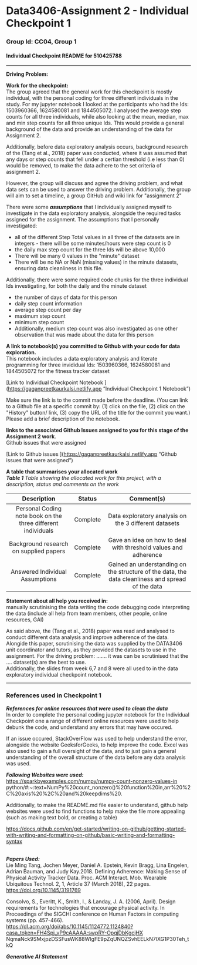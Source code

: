 # Data3406-Assignment 2 - Individual Checkpoint 1 
### Group Id: CC04, Group 1
#### Individual Checkpoint README for 510425788

___
**Driving Problem:** <br>

**Work for the checkpoint:** <br>
The group agreed that the general work for this checkpoint is mostly individual, with the personal coding for three different individuals in the study. For my jupyter notebook I looked at the participants who had the Ids: 1503960366, 1624580081 and 1844505072. I analysed the average step counts for all three individuals, while also looking at the mean, median, max and min step counts for all three unique Ids. This would provide a general background of the data and provide an understanding of the data for Assignment 2. <br>

Additionally, before data exploratory analysis occurs, background research of the (Tang et al., 2018) paper was conducted, where it was assumed that any days or step counts that fell under a certian threshold (i.e less than 0) would be removed, to make the data adhere to the set criteria of assignment 2. <br>

However, the group will discuss and agree the driving problem, and what data sets can be used to answer the driving problem. Additionally, the group will aim to set a timeline, a group GitHub and wiki link for "assignment 2" <br>

There were some **_assumptions_** that I individually assigned myself to investigate in the data exploratory analysis, alongside the required tasks assigned for the assignment. 
The assumptions that I personally investigated: <br>
- all of the different Step Total values in all three of the datasets are in integers - there will be some minutes/hours were step count is 0 <br>
- the daily max step count for the three Ids will be above 10,000 <br>
- There will be many 0 values in the "minute" dataset <br>
- There will be no NA or NaN (missing values) in the minute datasets, ensuring data cleanliness in this file. <br>

Additionally, there were some required code chunks for the three individual Ids investigating, for both the daily and the minute dataset <br>
- the number of days of data for this person
- daily step count information
- average step count per day
- maximum step count
- minimum step count 
- Additionally, medium step count was also investigated as one other observation that was made about the data for this person

**A link to notebook(s) you committed to Github with your code for data exploration.** <br>
This notebook includes a data exploratory analysis and literate programming for three invididual Ids: 1503960366, 1624580081 and 1844505072 for the fitness tracker dataset <br>

[Link to Individual Checkpoint Notebook ](https://gaganpreetkaurkalsi.netlify.app “Individual Checkpoint 1 Notebook”) <br>

Make sure the link is to the commit made before the deadline. (You can link to a Github file at a specific commit by: (1) click on the file, (2) click on the "History" button/ link, (3) copy the URL of the title for the commit you want.)
Please add a brief description of the notebook.

**links to the associated Github Issues assigned to you for this stage of the Assignment 2 work**. <br>
Github issues that were assigned <br>

[Link to Github issues ](https://gaganpreetkaurkalsi.netlify.app “Github issues that were assigned”) <br>

**A table that summarises your allocated work** <br>
**_Table 1_** _Table showing the allocated work for this project, with a description, status and comments on the work_ <br>

| Description    | Status   | Comment(s)   |
| :---:          | :---:    | :---:        |
| Personal Coding note book on the three different individuals| Complete |  Data exploratory analysis on the 3 different datasets       |
| Background research on supplied papers                      | Complete |  Gave an idea on how to deal with threshold values and adherence |  
| Answered Individual Assumptions                             | Complete | Gained an understanding on the structure of the data, the data cleanliness and spread of the data |

**Statement about all help you received in:** <br>
manually scrutinising the data
writing the code
debugging code
interpreting the data
(include all help from team members, other people, online resources, GAI) <br>

As said above, the (Tang et al., 2018) paper was read and analysed to conduct different data analysis and improve adherence of the data. Alongide this paper, scrutinising the data was supplied by the DATA3406 unit coordinator and tutors, as they provided the datasets to use in the assignment. For the driving problem: ....... it was can be scrutinised that the .... dataset(s) are the best to use. <br>
Additionally, the slides from week 6,7 and 8 were all used to in the data exploratory individual checkpoint notebook. <br>

___
### References used in Checkpoint 1 

**_References for online resources that were used to clean the data_** <br>
In order to complete the personal coding jupyter notebook for the Individual Checkpoint one a range of different online resources were used to help debunk the code, and understand any errors that may have occured. <br>

If an issue occured, StackOverFlow was used to help understand the error, alongside the website GeeksforGeeks, to help improve the code. Excel was also used to gain a full oversight of the data, and to just gain a general understanding of the overall structure of the data before any data analysis was used. <br>

**_Following Websites were used:_** <br>
https://sparkbyexamples.com/numpy/numpy-count-nonzero-values-in python/#:~:text=NumPy%20count_nonzero()%20function%20in,arr%20%2C%20axis%20%2C%20and%20keepdims%20. <br>


Additionally, to make the README.md file easier to understand, github help websites were used to find functions to help make the file more appealing (such as making text bold, or creating a table) <br>

https://docs.github.com/en/get-started/writing-on-github/getting-started-with-writing-and-formatting-on-github/basic-writing-and-formatting-syntax <br>
<br>

**_Papers Used:_** <br>
Lie Ming Tang, Jochen Meyer, Daniel A. Epstein, Kevin Bragg, Lina Engelen, Adrian Bauman, and Judy Kay.2018. Defining Adherence: Making Sense of Physical Activity Tracker Data. Proc. ACM Interact. Mob. Wearable Ubiquitous Technol. 2, 1, Article 37 (March 2018), 22 pages. https://doi.org/10.1145/3191769 <br>

Consolvo, S., Everitt, K., Smith, I., & Landay, J. A. (2006, April). Design requirements for technologies that encourage physical activity. In Proceedings of the SIGCHI conference on Human Factors in computing systems (pp. 457-466). https://dl.acm.org/doi/abs/10.1145/1124772.1124840?casa_token=FH4Spj_vP9cAAAAA:swpRY-OpqjDbKgcjHX NqmaNck9SMxjpzDSSFusWK88WIgFE9pZqUNQZSvhEELkN7lXG1P30Teh_tkQ

**_Generative AI Statement_** <br>











